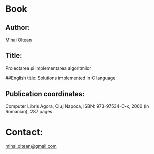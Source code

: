 # Book

## Author: 
Mihai Oltean

## Title:
Proiectarea și implementarea algoritmilor

##English title:
Solutions implemented in C language

## Publication coordinates:
Computer Libris Agora, Cluj Napoca, ISBN: 973-97534-0-x, 2000 (in Romanian), 287 pages.

# Contact: 
mihai.oltean@gmail.com
